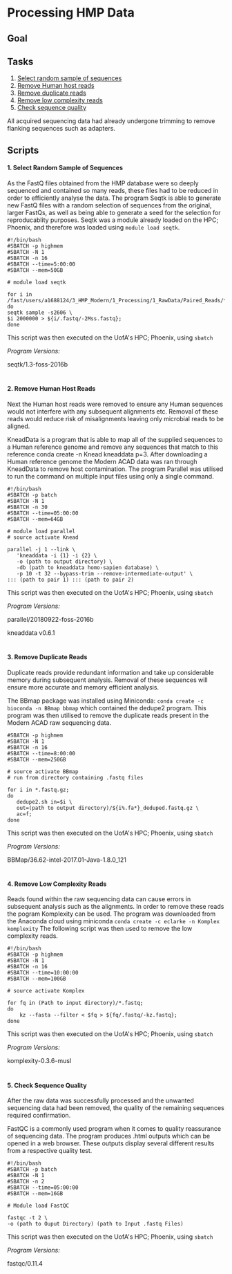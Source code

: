 Processing HMP Data
===================

## Goal

## Tasks
 1. [Select random sample of sequences](https://github.com/brady-welsh/campy-perio/blob/master/1_Processing/Processing-HMP-Data.md#1-select-random-sample-of-sequences)
 2. [Remove Human host reads](https://github.com/brady-welsh/campy-perio/blob/master/1_Processing/Processing-HMP-Data.md#2-remove-human-host-reads)
 3. [Remove duplicate reads](https://github.com/brady-welsh/campy-perio/blob/master/1_Processing/Processing-HMP-Data.md#3-remove-duplicate-reads)
 4. [Remove low complexity reads](https://github.com/brady-welsh/campy-perio/blob/master/1_Processing/Processing-HMP-Data.md#4-remove-low-complexity-reads)
 5. [Check sequence quality](https://github.com/brady-welsh/campy-perio/blob/master/1_Processing/Processing-HMP-Data.md#5-check-sequence-quality)
 
 All acquired sequencing data had already undergone trimming to remove flanking sequences such as adapters.
 
## Scripts
#### 1. Select Random Sample of Sequences
As the FastQ files obtained from the HMP database were so deeply sequenced and contained so many reads, these files had to be reduced in order to efficiently analyse the data. The program Seqtk is able to generate new FastQ files with a random selection of sequences from the original, larger FastQs, as well as being able to generate a seed for the selection for reproducablity purposes.
Seqtk was a module already loaded on the HPC; Phoenix, and therefore was loaded using `module load seqtk`.

    #!/bin/bash
    #SBATCH -p highmem
    #SBATCH -N 1
    #SBATCH -n 16
    #SBATCH --time=5:00:00
    #SBATCH --mem=50GB
    
    # module load seqtk
    
    for i in /fast/users/a1688124/3_HMP_Modern/1_Processing/1_RawData/Paired_Reads/*fastq.gz;
    do
    seqtk sample -s2606 \
    $i 2000000 > ${i/.fastq/-2Mss.fastq};
    done
This script was then executed on the UofA's HPC; Phoenix, using `sbatch`

*Program Versions:*

seqtk/1.3-foss-2016b
#
#### 2. Remove Human Host Reads
Next the Human host reads were removed to ensure any Human sequences would not interfere with any subsequent alignments etc. Removal of these reads would reduce risk of misalignments leaving only microbial reads to be aligned.

KneadData is a program that is able to map all of the supplied sequences to a Human reference genome and remove any sequences that match to this reference conda create -n Knead kneaddata p=3. After downloading a Human reference genome the Modern ACAD data was ran through KneadData to remove host contamination. The program Parallel was utilised to run the command on multiple input files using only a single command.

    #!/bin/bash
    #SBATCH -p batch
    #SBATCH -N 1
    #SBATCH -n 30
    #SBATCH --time=05:00:00
    #SBATCH --mem=64GB
   
    # module load parallel
    # source activate Knead
    
    parallel -j 1 --link \
       'kneaddata -i {1} -i {2} \
       -o (path to output directory) \
       -db (path to kneaddata homo-sapien database) \
       -p 10 -t 32 --bypass-trim --remove-intermediate-output' \
    ::: (path to pair 1) ::: (path to pair 2)

This script was then executed on the UofA's HPC; Phoenix, using `sbatch`

*Program Versions:*

parallel/20180922-foss-2016b

kneaddata v0.6.1
#
#### 3. Remove Duplicate Reads
 Duplicate reads provide redundant information and take up considerable memory during subsequent analysis. Removal of these sequences will ensure more accurate and memory efficient analysis.

The BBmap package was installed using Miniconda:
`conda create -c bioconda -n BBmap bbmap`
which contained the dedupe2 program. This program was then utilised to remove the duplicate reads present in the Modern ACAD raw sequencing data.

    #SBATCH -p highmem
    #SBATCH -N 1
    #SBATCH -n 16
    #SBATCH --time=8:00:00
    #SBATCH --mem=250GB
    
    # source activate BBmap
    # run from directory containing .fastq files
    
    for i in *.fastq.gz;
    do 
       dedupe2.sh in=$i \
       out=(path to output directory)/${i%.fa*}_deduped.fastq.gz \
       ac=f; 
    done

This script was then executed on the UofA's HPC; Phoenix, using `sbatch`


*Program Versions:*

BBMap/36.62-intel-2017.01-Java-1.8.0_121
#
#### 4. Remove Low Complexity Reads
Reads found within the raw sequencing data can cause errors in subsequent analysis such as the alignments. In order to remove these reads the pogram Komplexity can be used. The program was downloaded from the Anaconda cloud using miniconda `conda create -c eclarke -n Komplex komplexity`
The following script was then used to remove the low complexity reads.

    #!/bin/bash
    #SBATCH -p highmem
    #SBATCH -N 1
    #SBATCH -n 16
    #SBATCH --time=10:00:00
    #SBATCH --mem=100GB
    
    # source activate Komplex
    
    for fq in (Path to input directory)/*.fastq;
    do
        kz --fasta --filter < $fq > ${fq/.fastq/-kz.fastq};
    done

This script was then executed on the UofA's HPC; Phoenix, using `sbatch`

*Program Versions:*

komplexity-0.3.6-musl
#
#### 5. Check Sequence Quality
After the raw data was successfully processed and the unwanted sequencing data had been removed, the quality of the remaining sequences required confirmation.

FastQC is a commonly used program when it comes to quality reassurance of sequencing data. The program produces .html outputs which can be opened in a web browser. These outputs display several different results from a respective quality test.

    #!/bin/bash
    #SBATCH -p batch
    #SBATCH -N 1
    #SBATCH -n 2
    #SBATCH --time=05:00:00
    #SBATCH --mem=16GB

    # Module load FastQC
   
    fastqc -t 2 \
    -o (path to Ouput Directory) (path to Input .fastq Files)
This script was then executed on the UofA's HPC; Phoenix, using `sbatch`


*Program Versions:*

fastqc/0.11.4
#
